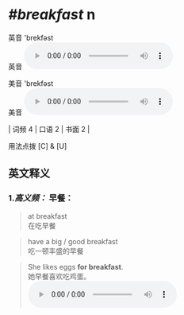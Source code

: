 # ***\#breakfast*** n
英音 'brekfəst  
英音
<audio src="./media/breakfast-B.aac" controls="controls"></audio>

美音 'brekfəst  
美音
<audio src="./media/breakfast.aac" controls="controls"></audio>



| 词频 4 | 口语 2 | 书面 2 |  

用法点拨  [C] & [U]

英文释义
---
### 1.*高义频：* **早餐：**  

 > at breakfast   
 > 在吃早餐    

 > have a big / good breakfast   
 > 吃一顿丰盛的早餐    

 > She likes eggs **for breakfast**.   
 > 她早餐喜欢吃鸡蛋。    
<audio src="./media/1-breakfast.aac" controls="controls"></audio>


